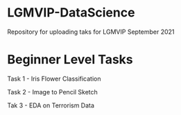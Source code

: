# LGMVIP-DataScience

Repository for uploading taks for LGMVIP September 2021

# Beginner Level Tasks

Task 1 - Iris Flower Classification

Task 2 - Image to Pencil Sketch

Tak 3 - EDA on Terrorism Data
